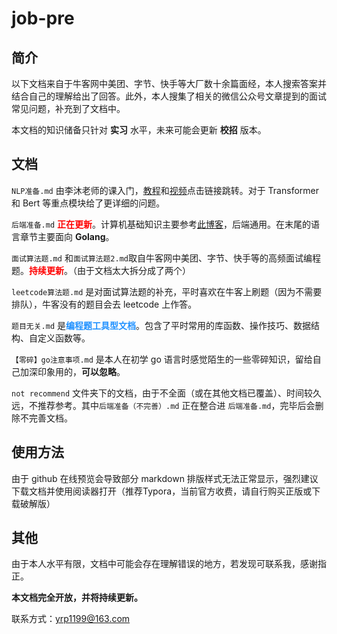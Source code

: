 # job-pre

## 简介

以下文档来自于牛客网中美团、字节、快手等大厂数十余篇面经，本人搜索答案并结合自己的理解给出了回答。此外，本人搜集了相关的微信公众号文章提到的面试常见问题，补充到了文档中。



本文档的知识储备只针对 **实习** 水平，未来可能会更新 **校招** 版本。



## 文档

`NLP准备.md` 由李沐老师的课入门，[教程](https://zh-v2.d2l.ai/chapter_preface/index.html)和[视频](https://space.bilibili.com/1567748478?spm_id_from=333.337.0.0)点击链接跳转。对于 Transformer 和 Bert 等重点模块给了更详细的问题。

`后端准备.md` <font color=red>**正在更新**</font>。计算机基础知识主要参考[此博客](https://www.xiaolincoding.com/)，后端通用。在末尾的语言章节主要面向 **Golang**。

`面试算法题.md` 和`面试算法题2.md`取自牛客网中美团、字节、快手等的高频面试编程题。<font color=red>**持续更新**</font>。（由于文档太大拆分成了两个）

`leetcode算法题.md` 是对面试算法题的补充，平时喜欢在牛客上刷题（因为不需要排队），牛客没有的题目会去 leetcode 上作答。

`题目无关.md` 是<font color=dodgerblue>**编程题工具型文档**</font>。包含了平时常用的库函数、操作技巧、数据结构、自定义函数等。

`【零碎】go注意事项.md` 是本人在初学 go 语言时感觉陌生的一些零碎知识，留给自己加深印象用的，**可以忽略**。

`not recommend` 文件夹下的文档，由于不全面（或在其他文档已覆盖）、时间较久远，不推荐参考。其中`后端准备（不完善）.md` 正在整合进 `后端准备.md`，完毕后会删除不完善文档。



## 使用方法

由于 github 在线预览会导致部分 markdown 排版样式无法正常显示，强烈建议下载文档并使用阅读器打开（推荐Typora，当前官方收费，请自行购买正版或下载破解版）



## 其他

由于本人水平有限，文档中可能会存在理解错误的地方，若发现可联系我，感谢指正。

**本文档完全开放，并将持续更新。**

联系方式：yrp1199@163.com
